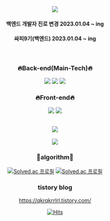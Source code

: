 <div align="center">
<img src="https://capsule-render.vercel.app/api?type=soft&color=auto&height=300&section=header&text=백엔드%20개발자를%20희망하는%20박기현입니다.&fontSize=30" />
</br>

<h4>백엔드 개발자 진로 변경 2023.01.04 ~ ing</h4>
<h4>싸피9기(백엔드) 2023.01.04 ~ ing</h4>
</br>

### 🔥Back-end(Main-Tech)🔥
<img src="https://img.shields.io/badge/JAVA-007396?style=for-the-badge&logo=java&logoColor=white">
<img src="https://img.shields.io/badge/Spring-6DB33F?style=for-the-badge&logo=Spring&logoColor=white">
<img src="https://img.shields.io/badge/SpringBoot-6DB33F?style=for-the-badge&logo=Spring&logoColor=white">


### 🔥Front-end🔥
<img src="https://img.shields.io/badge/javascript-F7DF1E?style=for-the-badge&logo=javascript&logoColor=black">
<img src="https://img.shields.io/badge/vue.js-4FC08D?style=for-the-badge&logo=vue.js&logoColor=white">
</br></br>


<img src="https://github-readme-stats.vercel.app/api/top-langs/?username=qkrrlgus114&theme=graywhite&layout=compact"><br><br>
<img src="https://github-readme-stats.vercel.app/api?username=qkrrlgus114&theme=graywhite&show_icons=true">

### 👑algorithm👑
[![Solved.ac
프로필](http://mazassumnida.wtf/api/v2/generate_badge?boj=qkrrlgus114)](https://solved.ac/{handle})
[![Solved.ac
프로필](http://mazassumnida.wtf/api/v2/generate_badge?boj=qkrrlgus9797)](https://solved.ac/{handle})

### tistory blog 
https://qkrqkrrlrl.tistory.com/
  

[![Hits](https://hits.seeyoufarm.com/api/count/incr/badge.svg?url=https%3A%2F%2Fgithub.com%2Fqkrrlgus114%2Fhit-counter&count_bg=%236C8AD1&title_bg=%23000000&icon=github.svg&icon_color=%23E1CCCC&title=Welcome&edge_flat=false)](https://hits.seeyoufarm.com)
</div>
